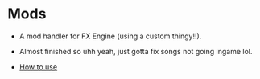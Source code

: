 # Mods

* A mod handler for FX Engine (using a custom thingy!!).

* Almost finished so uhh yeah, just gotta fix songs not going ingame lol.

* [How to use](https://github.com/TyDevX/FX-Engine/blob/master/docs/Modding.md)